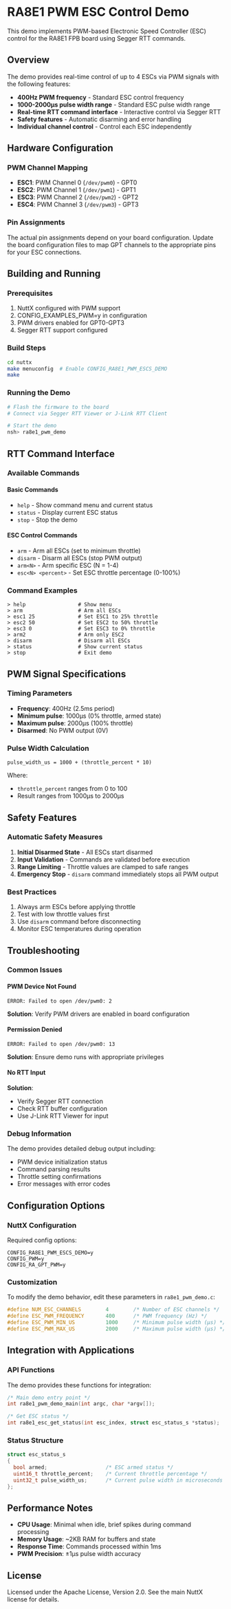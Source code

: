 # RA8E1 PWM ESC Control Demo

This demo implements PWM-based Electronic Speed Controller (ESC) control for the RA8E1 FPB board using Segger RTT commands.

## Overview

The demo provides real-time control of up to 4 ESCs via PWM signals with the following features:

- **400Hz PWM frequency** - Standard ESC control frequency
- **1000-2000µs pulse width range** - Standard ESC pulse width range
- **Real-time RTT command interface** - Interactive control via Segger RTT
- **Safety features** - Automatic disarming and error handling
- **Individual channel control** - Control each ESC independently

## Hardware Configuration

### PWM Channel Mapping
- **ESC1**: PWM Channel 0 (`/dev/pwm0`) - GPT0
- **ESC2**: PWM Channel 1 (`/dev/pwm1`) - GPT1
- **ESC3**: PWM Channel 2 (`/dev/pwm2`) - GPT2
- **ESC4**: PWM Channel 3 (`/dev/pwm3`) - GPT3

### Pin Assignments
The actual pin assignments depend on your board configuration. Update the board configuration files to map GPT channels to the appropriate pins for your ESC connections.

## Building and Running

### Prerequisites
1. NuttX configured with PWM support
2. CONFIG_EXAMPLES_PWM=y in configuration
3. PWM drivers enabled for GPT0-GPT3
4. Segger RTT support configured

### Build Steps
```bash
cd nuttx
make menuconfig  # Enable CONFIG_RA8E1_PWM_ESCS_DEMO
make
```

### Running the Demo
```bash
# Flash the firmware to the board
# Connect via Segger RTT Viewer or J-Link RTT Client

# Start the demo
nsh> ra8e1_pwm_demo
```

## RTT Command Interface

### Available Commands

#### Basic Commands
- `help` - Show command menu and current status
- `status` - Display current ESC status
- `stop` - Stop the demo

#### ESC Control Commands
- `arm` - Arm all ESCs (set to minimum throttle)
- `disarm` - Disarm all ESCs (stop PWM output)
- `arm<N>` - Arm specific ESC (N = 1-4)
- `esc<N> <percent>` - Set ESC throttle percentage (0-100%)

### Command Examples

```
> help                 # Show menu
> arm                  # Arm all ESCs
> esc1 25              # Set ESC1 to 25% throttle
> esc2 50              # Set ESC2 to 50% throttle
> esc3 0               # Set ESC3 to 0% throttle
> arm2                 # Arm only ESC2
> disarm               # Disarm all ESCs
> status               # Show current status
> stop                 # Exit demo
```

## PWM Signal Specifications

### Timing Parameters
- **Frequency**: 400Hz (2.5ms period)
- **Minimum pulse**: 1000µs (0% throttle, armed state)
- **Maximum pulse**: 2000µs (100% throttle)
- **Disarmed**: No PWM output (0V)

### Pulse Width Calculation
```
pulse_width_us = 1000 + (throttle_percent * 10)
```

Where:
- `throttle_percent` ranges from 0 to 100
- Result ranges from 1000µs to 2000µs

## Safety Features

### Automatic Safety Measures
1. **Initial Disarmed State** - All ESCs start disarmed
2. **Input Validation** - Commands are validated before execution
3. **Range Limiting** - Throttle values are clamped to safe ranges
4. **Emergency Stop** - `disarm` command immediately stops all PWM output

### Best Practices
1. Always arm ESCs before applying throttle
2. Test with low throttle values first
3. Use `disarm` command before disconnecting
4. Monitor ESC temperatures during operation

## Troubleshooting

### Common Issues

#### PWM Device Not Found
```
ERROR: Failed to open /dev/pwm0: 2
```
**Solution**: Verify PWM drivers are enabled in board configuration

#### Permission Denied
```
ERROR: Failed to open /dev/pwm0: 13
```
**Solution**: Ensure demo runs with appropriate privileges

#### No RTT Input
**Solution**:
- Verify Segger RTT connection
- Check RTT buffer configuration
- Use J-Link RTT Viewer for input

### Debug Information
The demo provides detailed debug output including:
- PWM device initialization status
- Command parsing results
- Throttle setting confirmations
- Error messages with error codes

## Configuration Options

### NuttX Configuration
Required config options:
```
CONFIG_RA8E1_PWM_ESCS_DEMO=y
CONFIG_PWM=y
CONFIG_RA_GPT_PWM=y
```

### Customization
To modify the demo behavior, edit these parameters in `ra8e1_pwm_demo.c`:

```c
#define NUM_ESC_CHANNELS        4        /* Number of ESC channels */
#define ESC_PWM_FREQUENCY       400      /* PWM frequency (Hz) */
#define ESC_PWM_MIN_US          1000     /* Minimum pulse width (µs) */
#define ESC_PWM_MAX_US          2000     /* Maximum pulse width (µs) */
```

## Integration with Applications

### API Functions
The demo provides these functions for integration:

```c
/* Main demo entry point */
int ra8e1_pwm_demo_main(int argc, char *argv[]);

/* Get ESC status */
int ra8e1_esc_get_status(int esc_index, struct esc_status_s *status);
```

### Status Structure
```c
struct esc_status_s
{
  bool armed;                   /* ESC armed status */
  uint16_t throttle_percent;    /* Current throttle percentage */
  uint32_t pulse_width_us;      /* Current pulse width in microseconds */
};
```

## Performance Notes

- **CPU Usage**: Minimal when idle, brief spikes during command processing
- **Memory Usage**: ~2KB RAM for buffers and state
- **Response Time**: Commands processed within 1ms
- **PWM Precision**: ±1µs pulse width accuracy

## License

Licensed under the Apache License, Version 2.0. See the main NuttX license for details.
